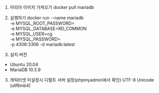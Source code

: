 1. 마리아 이미지 가져오기
docker pull mariadb

2. 실행하기
docker run --name mariadb \
-e MYSQL_ROOT_PASSWORD= \
-e MYSQL_DATABASE=RD_COMMON \
-e MYSQL_USER=cg \
-e MYSQL_PASSWORD= \
-p 4306:3306 -d mariadb:latest

3. 설치 버전
 - Ubuntu 20.04
 - MariaDB 10.5.9

3. 캐릭터셋 미설정시 디펄트 서버 설정(phpmyadmin에서 확인)
 UTF-8 Unicode (utf8mb4) 